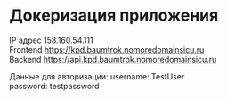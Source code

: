 # Докеризация приложения

IP адрес 158.160.54.111
<br>
Frontend https://kpd.baumtrok.nomoredomainsicu.ru
<br>
Backend https://api.kpd.baumtrok.nomoredomainsicu.ru

Данные для авторизации:
username: TestUser
<br>
password: testpassword
